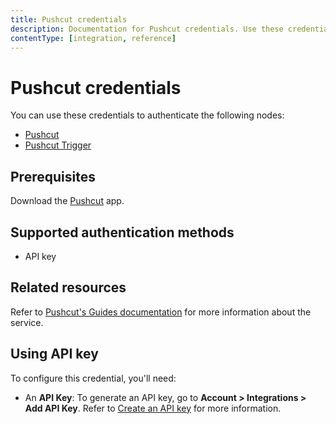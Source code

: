 ```yaml
---
title: Pushcut credentials
description: Documentation for Pushcut credentials. Use these credentials to authenticate Pushcut in n8n, a workflow automation platform.
contentType: [integration, reference]
---
```


# Pushcut credentials

You can use these credentials to authenticate the following nodes:

- [Pushcut](/integrations/builtin/app-nodes/n8n-nodes-base.pushcut.md)
- [Pushcut Trigger](/integrations/builtin/trigger-nodes/n8n-nodes-base.pushcuttrigger.md)

## Prerequisites

Download the [Pushcut](https://www.pushcut.io) app.

## Supported authentication methods

- API key

## Related resources

Refer to [Pushcut's Guides documentation](https://www.pushcut.io/guides) for more information about the service.

## Using API key

To configure this credential, you'll need:

- An **API Key**: To generate an API key, go to **Account > Integrations > Add API Key**. Refer to [Create an API key](https://www.pushcut.io/guides/homekit-api-schedule-cancel#step_2) for more information.

